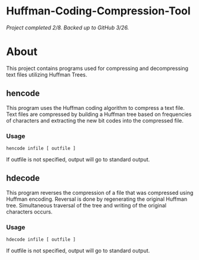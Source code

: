 # Huffman-Coding-Compression-Tool

*Project completed 2/8. Backed up to GitHub 3/26.*
# About

This project contains programs used for compressing and decompressing text files utilizing Huffman Trees.

## hencode
This program uses the Huffman coding algorithm to compress a text file. Text files are compressed by building a Huffman tree based on frequencies of characters and extracting the 
new bit codes into the compressed file.
### Usage
    hencode infile [ outfile ]
  If outfile is not specified, output will go to standard output.

## hdecode
This program reverses the compression of a file that was compressed using Huffman encoding. Reversal is done by regenerating the original Huffman tree. Simultaneous traversal of the tree and writing of the original characters occurs.
### Usage
    hdecode infile [ outfile ]
  If outfile is not specified, output will go to standard output.
